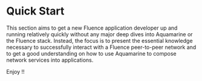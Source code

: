 # Quick Start

This section aims to get a new Fluence application developer up and running relatively quickly without any major deep dives into Aquamarine or the Fluence stack. Instead, the focus is to present the essential knowledge necessary to successfully interact with a Fluence peer-to-peer network and to get a good understanding on how to use Aquamarine to compose network services into applications.

Enjoy !!

